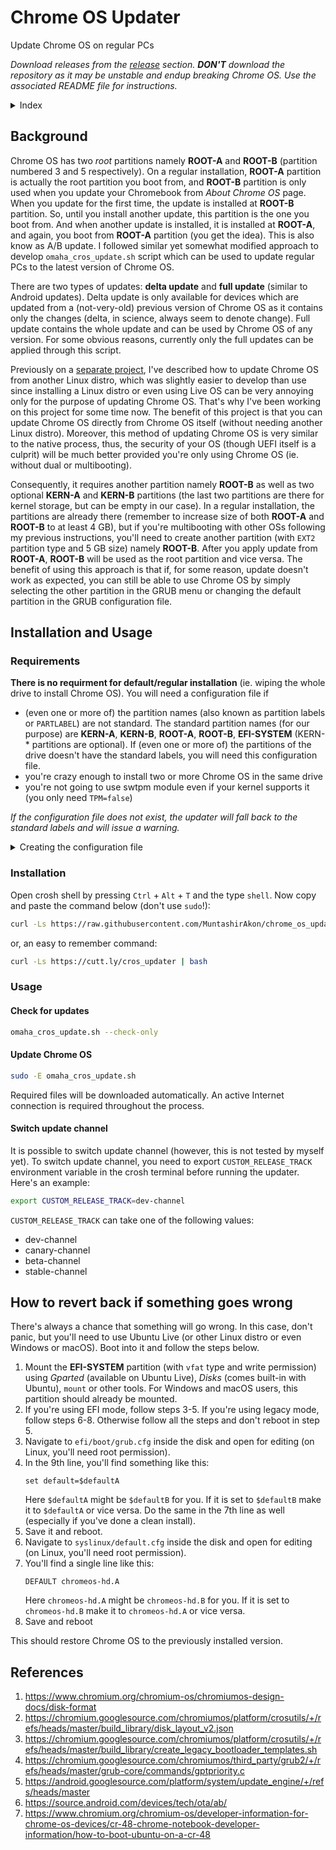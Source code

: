 # Chrome OS Updater

Update Chrome OS on regular PCs

*Download releases from the [release](https://github.com/MuntashirAkon/chrome_os_updater) section. **DON'T** download the repository as it may be unstable and endup breaking Chrome OS. Use the associated README file for instructions.*

<details>
 <summary>Index</summary>
 
- [Background](#background)
- [Installation and Usage](#installation-and-usage)
  * [Requirements](#requirements)
  * [Installation](#installation)
  * [Usage](#usage)
- [How to revert back if something goes wrong](#how-to-revert-back-if-something-goes-wrong)
- [References](#references)
</details>

## Background

Chrome OS has two _root_ partitions namely **ROOT-A** and **ROOT-B** (partition numbered 3 and 5 respectively). On a regular installation, **ROOT-A** partition is actually the root partition you boot from, and **ROOT-B** partition is only used when you update your Chromebook from *About Chrome OS* page. When you update for the first time, the update is installed at **ROOT-B** partition. So, until you install another update, this partition is the one you boot from. And when another update is installed, it is installed at **ROOT-A**, and again, you boot from **ROOT-A** partition (you get the idea). This is also know as A/B update. I followed similar yet somewhat modified approach to develop `omaha_cros_update.sh` script which can be used to update regular PCs to the latest version of Chrome OS.

There are two types of updates: **delta update** and **full update** (similar to Android updates). Delta update is only available for devices which are updated from a (not-very-old) previous version of Chrome OS as it contains only the changes (delta, in science, always seem to denote change). Full update contains the whole update and can be used by Chrome OS of any version. For some obvious reasons, currently only the full updates can be applied through this script.

Previously on a [separate project](https://github.com/MuntashirAkon/Chrome-OS-Multiboot), I've described how to update Chrome OS from another Linux distro, which was slightly easier to develop than use since installing a Linux distro or even using Live OS can be very annoying only for the purpose of updating Chrome OS. That's why I've been working on this project for some time now. The benefit of this project is that you can update Chrome OS directly from Chrome OS itself (without needing another Linux distro). Moreover, this method of updating Chrome OS is very similar to the native process, thus, the security of your OS (though UEFI itself is a culprit) will be much better provided you're only using Chrome OS (ie. without dual or multibooting).

Consequently, it requires another partition namely **ROOT-B** as well as two optional **KERN-A** and **KERN-B** partitions (the last two partitions are there for kernel storage, but can be empty in our case). In a regular installation, the partitions are already there (remember to increase size of both **ROOT-A** and **ROOT-B** to at least 4 GB), but if you're multibooting with other OSs following my previous instructions, you'll need to create another partition (with `EXT2` partition type and 5 GB size) namely **ROOT-B**. After you apply update from **ROOT-A**, **ROOT-B** will be used as the root partition and vice versa. The benefit of using this approach is that if, for some reason, update doesn't work as expected, you can still be able to use Chrome OS by simply selecting the other partition in the GRUB menu or changing the default partition in the GRUB configuration file.

## Installation and Usage

### Requirements

**There is no requirment for default/regular installation** (ie. wiping the whole drive to install Chrome OS). You will need a configuration file if
- (even one or more of) the partition names (also known as partition labels or `PARTLABEL`) are not standard. The standard partition names (for our purpose) are **KERN-A**, **KERN-B**, **ROOT-A**, **ROOT-B**, **EFI-SYSTEM** (KERN-* partitions are optional). If (even one or more of) the partitions of the drive doesn't have the standard labels, you will need this configuration file.
- you're crazy enough to install two or more Chrome OS in the same drive
- you're not going to use swtpm module even if your kernel supports it (you only need `TPM=false`)

*If the configuration file does not exist, the updater will fall back to the standard labels and will issue a warning.*

<details>
 <summary>Creating the configuration file</summary>

The configuration format is as follows:
```sh
ROOTA='<ROOT-A UUID, lowercase>'
ROOTB='<ROOT-B UUID, lowercase>'
EFI='<EFI-SYSTEM UUID, lowercase>'
TPM=true/false
```
Each value is optional. If a value doesn't exist, default will be used (if available). For swtpm: if you set `TPM=false`, the swtpm installation will be ignored during the update; otherwise, the updater will automatically determine if swtpm is need.

You can get UUID for a disk ID using the following command:
```bash
/sbin/blkid -s UUID -o value /dev/<disk-id>
```
*Notice: **partition UUID** (goes by the name `PARTUUID`) and **UUID** are not the same.*

Save this configuration file as `cros_update.conf` to `/usr/local` (full URI is `/usr/local/cros_update.conf`).

</details>

### Installation

Open crosh shell by pressing `Ctrl` + `Alt` + `T` and the type `shell`. Now copy and paste the command below (don't use `sudo`!):

```sh
curl -Ls https://raw.githubusercontent.com/MuntashirAkon/chrome_os_updater/master/installer.sh | bash
```

or, an easy to remember command:

```sh
curl -Ls https://cutt.ly/cros_updater | bash
```

### Usage

#### Check for updates
```sh
omaha_cros_update.sh --check-only
```

#### Update Chrome OS
```sh
sudo -E omaha_cros_update.sh
```

Required files will be downloaded automatically. An active Internet connection is required throughout the process.

#### Switch update channel

It is possible to switch update channel (however, this is not tested by myself yet). To switch update channel, you need to export `CUSTOM_RELEASE_TRACK` environment variable in the crosh terminal before running the updater. Here's an example:
```sh
export CUSTOM_RELEASE_TRACK=dev-channel
```
`CUSTOM_RELEASE_TRACK` can take one of the following values:
- dev-channel
- canary-channel
- beta-channel
- stable-channel

## How to revert back if something goes wrong

There's always a chance that something will go wrong. In this case, don't panic, but you'll need to use Ubuntu Live (or other Linux distro or even Windows or macOS). Boot into it and follow the steps below.

1. Mount the **EFI-SYSTEM** partition (with `vfat` type and write permission) using *Gparted* (available on Ubuntu Live), *Disks* (comes built-in with Ubuntu), `mount` or other tools. For Windows and macOS users, this partition should already be mounted.
2. If you're using EFI mode, follow steps 3-5. If you're using legacy mode, follow steps 6-8. Otherwise follow all the steps and don't reboot in step 5.
3. Navigate to `efi/boot/grub.cfg` inside the disk and open for editing (on Linux, you'll need root permission).
4. In the 9th line, you'll find something like this:
   ```
   set default=$defaultA
   ```
   Here `$defaultA` might be `$defaultB` for you. If it is set to `$defaultB` make it to `$defaultA` or vice versa. Do the same in the 7th line as well (especially if you've done a clean install).
5. Save it and reboot.
6. Navigate to `syslinux/default.cfg` inside the disk and open for editing (on Linux, you'll need root permission).
7. You'll find a single line like this:
   ```
   DEFAULT chromeos-hd.A
   ```
   Here `chromeos-hd.A` might be `chromeos-hd.B` for you. If it is set to `chromeos-hd.B` make it to `chromeos-hd.A` or vice versa.
8. Save and reboot

This should restore Chrome OS to the previously installed version.

## References
1. https://www.chromium.org/chromium-os/chromiumos-design-docs/disk-format
2. https://chromium.googlesource.com/chromiumos/platform/crosutils/+/refs/heads/master/build_library/disk_layout_v2.json
3. https://chromium.googlesource.com/chromiumos/platform/crosutils/+/refs/heads/master/build_library/create_legacy_bootloader_templates.sh
4. https://chromium.googlesource.com/chromiumos/third_party/grub2/+/refs/heads/master/grub-core/commands/gptpriority.c
5. https://android.googlesource.com/platform/system/update_engine/+/refs/heads/master
6. https://source.android.com/devices/tech/ota/ab/
7. https://www.chromium.org/chromium-os/developer-information-for-chrome-os-devices/cr-48-chrome-notebook-developer-information/how-to-boot-ubuntu-on-a-cr-48
